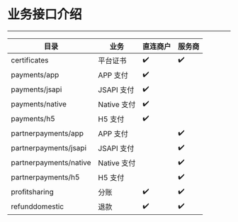 # 业务接口介绍

---

| 目录 | 业务|直连商户|服务商|
| --- | --- | --- | --- |
| certificates | 平台证书 | ✔️ | ✔️ |
| payments/app | APP 支付| ✔️ | |
| payments/jsapi | JSAPI 支付| ✔️ | |
| payments/native | Native 支付 | ✔️ | |
| payments/h5 | H5 支付| ✔️ | |
| partnerpayments/app | APP 支付| | ✔️ |
| partnerpayments/jsapi | JSAPI 支付| | ✔️|
| partnerpayments/native | Native 支付 ||✔️|
| partnerpayments/h5 | H5 支付||✔️|
| profitsharing | 分账|✔️|✔️|
| refunddomestic | 退款|✔️|✔️|

